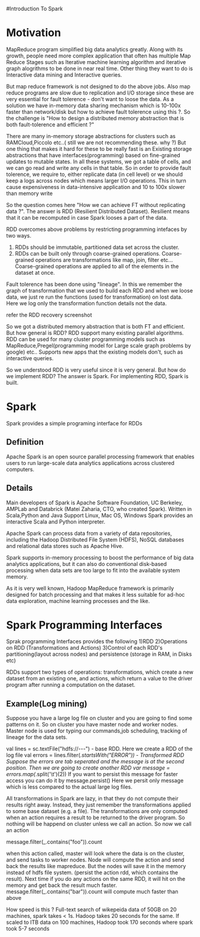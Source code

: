 #Introduction To Spark 

Motivation
==========
MapReduce program simplified big data analytics greatly. Along with its growth, people need more complex application that often has multiple Map Reduce Stages such as Iterative machine learning algorithm and iterative graph alogrithms to be done in near real time. Other thing they want to do is Interactive data mining and Interactive queries. 

But map reduce framework is not designed to do the above jobs. Also map reduce programs are slow due to replication and I/O storage since these are very essential for fault tolerence - don't want to loose the data. As a solution we have in-memory data sharing mechanism which is 10-100x faster than network/disk but how to achieve fault tolerence using this ?.  So the challenge is "How to design a distributed memory abstraction that is both fault-tolerence and efficient ?" 

There are many in-memory storage abstractions for clusters such as RAMCloud,Piccolo etc..( still we are not recommending these. why ?)  But one thing that makes it hard for these to be really fast is an Existing storage abstractions that have interfaces(programming) based on fine-grained updates to mutable states. In all these systems, we got a table of cells, and we can go read and write any cells in that table.  So in order to provide fault tolerence, we require to, either replicate data (in cell level) or we should keep a logs across nodes which means larger I/O operations. This in turn cause expensiveness in data-intensive application and 10 to 100x slower than memory write

So the question comes here "How we can achieve FT without replicating data ?". The answer is RDD (Resilient Distributed Dataset). Resilient means that it can be recomputed in case Spark looses a part of the data. 

RDD overcomes above problems by restricting programming intefaces by two ways. 
1) RDDs should be immutable, partitioned data set across the cluster.
2) RDDs can be built only through coarse-grained operations. Coarse-grained operations are transformations like map, join, filter etc... Coarse-grained operations are applied to all of the elements in the dataset at once. 

Fault tolerence has been done using "lineage". In this we remember the graph of transformation that we used to build each RDD and when we loose data, we just re run the functions (used for transformation) on lost data. Here we log only the transformation function details not the data. 

refer the RDD recovery screenshot

So we got a distributed memory abstraction that is both FT and efficient. But how general is RDD?
RDD support many existing parallel algorithms.
RDD can be used for many cluster programming models such as MapReduce,Pregel(programming model for Large scale graph problems by google) etc..
Supports new apps that the existing models don't, such as interactive queries. 

So we understood RDD is very useful since it is very general. But how do we implement RDD? The answer is Spark. For implementing RDD, Spark is built.


Spark
=====

Spark provides a simple programing interface for RDDs


Definition
----------
Apache Spark is an open source parallel processing framework that enables users to run large-scale data analytics applications across clustered computers. 

Details
--------
Main developers of Spark is Apache Software Foundation, UC Berkeley, AMPLab and Databrick (Matei Zaharia, CTO, who created Spark). 
Written in Scala,Python and Java
Support Linux, Mac OS, Windows
Spark provides an interactive Scala and Python interpreter.

Apache Spark can process data from a variety of data repositories, including the Hadoop Distributed File System (HDFS), NoSQL databases and relational data stores such as Apache Hive.

Spark supports in-memory processing to boost the performance of big data analytics applications, but it can also do conventional disk-based processing when data sets are too large to fit into the available system memory.

As it is very well known, Hadoop MapReduce framework is primarily designed for batch processing and that makes it less suitable for ad-hoc data exploration, machine learning processes and the like.

Spark Programming Interfaces
============================
Sprak programming Interfaces provides the following
1)RDD
2)Operations on RDD (Transformations and Actions)
3)Control of each RDD's partitioning(layout across nodes) and persistence (storage in RAM, in Disks etc) 

RDDs support two types of operations: transformations, which create a new dataset from an existing one, and actions, which return a value to the driver program after running a computation on the dataset.

Example(Log mining)
------------------
Suppose you have a large log file on cluster and you are going to find some patterns on it.  So on cluster you have master node and worker nodes. Master node is used for typing our commands,job scheduling, tracking of lineage for the data sets.

val lines = sc.textFile("hdfs://---") - base RDD. Here we create a RDD of the log file 
val errors = lines.filter(_.startsWith("ERROR")) - Transformed RDD
Suppose the errors are tab seperated and the message is at the second position. Then we are going to create another RDD
var message = errors.map(_.split('\t')(2))
If you want to persist this message for faster access you can do it by 
message.persist() 
Here we persit only message which is less compared to the actual large log files. 

All transformations in Spark are lazy, in that they do not compute their results right away. Instead, they just remember the transformations applied to some base dataset (e.g. a file). The transformations are only computed when an action requires a result to be returned to the driver program. So nothing will be happend on cluster unless we call an action. So now we call an action 

message.filter(_.contains("foo")).count 

when this action called, master will look where the data is on the cluster, and send tasks to worker nodes. Node will compute the action and send back the results like mapreduce. But the nodes will save it in the memory instead of hdfs file system. (persist the action rdd, which contains the result). Next time if you do any actions on the same RDD, it will hit on the memory and get back the result much faster. 
message.filter(_.contains("bar")).count will compute much faster than above

How speed is this ?
Full-text search of wikepeida data of 50GB on 20 machines, spark takes < 1s. Hadoop takes 20 seconds for the same. If scaled to ITB data on 100 machines, Hadoop took 170 seconds where spark took 5-7 seconds


